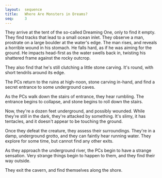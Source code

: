 ```yaml
---
layout:  sequence
title:   Where Are Monsters in Dreams?
seq:     3
---
```



They arrive at the tent of the so-called Dreaming One, only to find it empty.
They find tracks that lead to a small ocean inlet.
They observe a man, prostrate on a large boulder at the water's edge.
The man rises, and reveals a horrible wound in his stomach.
He falls hard, as if he was aiming for the ground.
He impacts head-first as the water swells back in,
twisting his shattered frame against the rocky outcrop.

They also find that he's still clutching a little stone carving.
It's round, with short tendrils around its edge.

The PCs return to the ruins at high-noon, stone carving in-hand,
and find a secret entrance to some underground caves.

As the PCs walk down the stairs of entrance, they hear rumbling.
The entrance begins to collapse, and stone begins to roll down the stairs.

Now, they're a dozen feet underground, and possibly wounded.
While they're still in the dark, they're attacked by something.
It's slimy, it has tentacles, and it doesn't appear to be touching the ground.

Once they defeat the creature, they assess their surroundings.
They're in a damp, underground grotto, and they can faintly hear running water.
They explore for some time, but cannot find any other exits.

As they approach the underground river, the PCs begin to have a strange sensation.
Very strange things begin to happen to them, and they find their way outside.

They exit the cavern, and find themselves along the shore.

